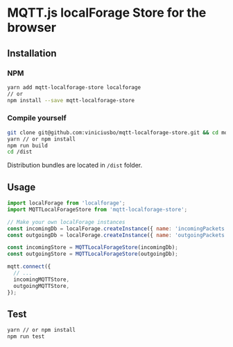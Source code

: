 # MQTT.js localForage Store for the browser

## Installation

### NPM

```sh
yarn add mqtt-localforage-store localforage
// or
npm install --save mqtt-localforage-store
```

### Compile yourself

```sh
git clone git@github.com:viniciusbo/mqtt-localforage-store.git && cd mqtt-localforage-store
yarn // or npm install
npm run build
cd /dist
```

Distribution bundles are located in `/dist` folder.

## Usage

```javascript
import localForage from 'localforage';
import MQTTLocalForageStore from 'mqtt-localforage-store';

// Make your own localForage instances
const incomingDb = localForage.createInstance({ name: 'incomingPackets' });
const outgoingDb = localForage.createInstance({ name: 'outgoingPackets' });

const incomingStore = MQTTLocalForageStore(incomingDb);
const outgoingStore = MQTTLocalForageStore(outgoingDb);

mqtt.connect({
  // ...
  incomingMQTTStore,
  outgoingMQTTStore,
});
```

## Test

```sh
yarn // or npm install
npm run test
```